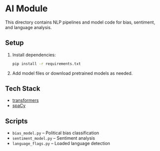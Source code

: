 # AI Module

This directory contains NLP pipelines and model code for bias, sentiment, and language analysis.

## Setup

1. Install dependencies:
   ```sh
   pip install -r requirements.txt
   ```
2. Add model files or download pretrained models as needed.

## Tech Stack
- [transformers](https://huggingface.co/transformers/)
- [spaCy](https://spacy.io/)

## Scripts
- `bias_model.py` – Political bias classification
- `sentiment_model.py` – Sentiment analysis
- `language_flags.py` – Loaded language detection 